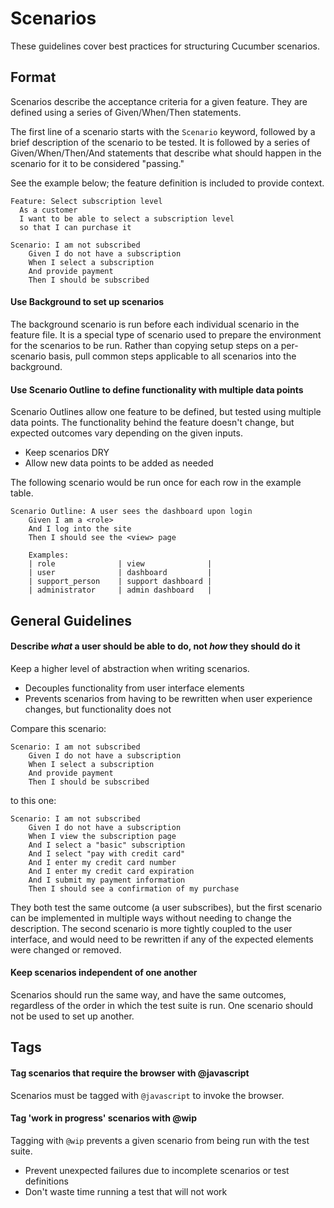 # Scenarios
These guidelines cover best practices for structuring Cucumber scenarios.

## Format
Scenarios describe the acceptance criteria for a given feature. They are defined using a series of Given/When/Then statements.

The first line of a scenario starts with the `Scenario` keyword, followed by a brief description of the scenario to be tested. It is followed by a series of Given/When/Then/And statements that describe what should happen in the scenario for it to be considered "passing."

See the example below; the feature definition is included to provide context.

    Feature: Select subscription level
      As a customer
      I want to be able to select a subscription level
      so that I can purchase it
      
    Scenario: I am not subscribed
    	Given I do not have a subscription
    	When I select a subscription
    	And provide payment
    	Then I should be subscribed


#### Use Background to set up scenarios
The background scenario is run before each individual scenario in the feature file. It is a special type of scenario used to prepare the environment for the scenarios to be run. Rather than copying setup steps on a per-scenario basis, pull common steps applicable to all scenarios into the background.

#### Use Scenario Outline to define functionality with multiple data points
Scenario Outlines allow one feature to be defined, but tested using multiple data points. The functionality behind the feature doesn't change, but expected outcomes vary depending on the given inputs.

* Keep scenarios DRY
* Allow new data points to be added as needed

The following scenario would be run once for each row in the example table. 

    Scenario Outline: A user sees the dashboard upon login
    	Given I am a <role>
    	And I log into the site
    	Then I should see the <view> page
    	
    	Examples:
    	| role				| view				|
    	| user				| dashboard			|
    	| support_person	| support dashboard	|
    	| administrator		| admin dashboard	|


## General Guidelines
#### Describe *what* a user should be able to do, not *how* they should do it
Keep a higher level of abstraction when writing scenarios.

* Decouples functionality from user interface elements
* Prevents scenarios from having to be rewritten when user experience changes, but functionality does not

Compare this scenario:

    Scenario: I am not subscribed
    	Given I do not have a subscription
    	When I select a subscription
    	And provide payment
    	Then I should be subscribed


to this one:

    Scenario: I am not subscribed
    	Given I do not have a subscription
    	When I view the subscription page
    	And I select a "basic" subscription
    	And I select "pay with credit card"
    	And I enter my credit card number
    	And I enter my credit card expiration
    	And I submit my payment information
    	Then I should see a confirmation of my purchase

They both test the same outcome (a user subscribes), but the first scenario can be implemented in multiple ways without needing to change the description. The second scenario is more tightly coupled to the user interface, and would need to be rewritten if any of the expected elements were changed or removed.

#### Keep scenarios independent of one another
Scenarios should run the same way, and have the same outcomes, regardless of the order in which the test suite is run. One scenario should not be used to set up another.

## Tags
#### Tag scenarios that require the browser with @javascript
Scenarios must be tagged with `@javascript` to invoke the browser.

#### Tag 'work in progress' scenarios with @wip
Tagging with `@wip` prevents a given scenario from being run with the test suite.

* Prevent unexpected failures due to incomplete scenarios or test definitions
* Don't waste time running a test that will not work